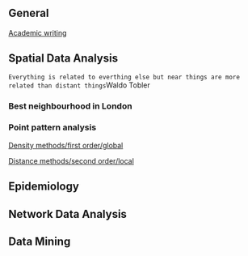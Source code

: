 ## General

[Academic writing](academic-writing.md)

## Spatial Data Analysis

`Everything is related to everthing else but near things are more related than distant things`Waldo Tobler

### Best neighbourhood in London 

### Point pattern analysis

[Density methods/first order/global](density.md)

[Distance methods/second order/local](distance.md)

## Epidemiology

## Network Data Analysis

## Data Mining
